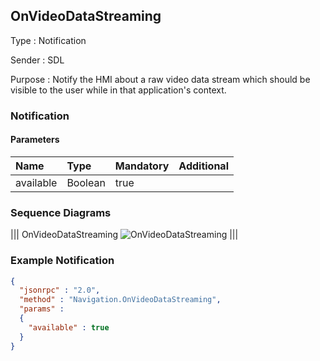## OnVideoDataStreaming

Type
: Notification

Sender
: SDL

Purpose
: Notify the HMI about a raw video data stream which should be visible to the user while in that application's context.

### Notification

#### Parameters

|Name|Type|Mandatory|Additional|
|:---|:---|:--------|:---------|
|available|Boolean|true||

### Sequence Diagrams
|||
OnVideoDataStreaming
![OnVideoDataStreaming](./assets/OnVideoDataStreaming.jpg)
|||

### Example Notification
```json
{
  "jsonrpc" : "2.0",
  "method" : "Navigation.OnVideoDataStreaming",
  "params" :  
  {
    "available" : true
  }
}
```
